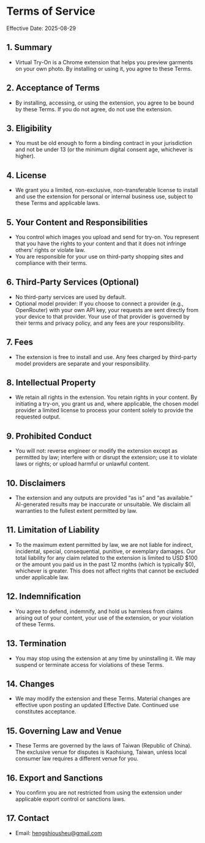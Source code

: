 # Terms of Service

Effective Date: 2025-08-29

## 1. Summary
- Virtual Try-On is a Chrome extension that helps you preview garments on your own photo. By installing or using it, you agree to these Terms.

## 2. Acceptance of Terms
- By installing, accessing, or using the extension, you agree to be bound by these Terms. If you do not agree, do not use the extension.

## 3. Eligibility
- You must be old enough to form a binding contract in your jurisdiction and not be under 13 (or the minimum digital consent age, whichever is higher).

## 4. License
- We grant you a limited, non-exclusive, non-transferable license to install and use the extension for personal or internal business use, subject to these Terms and applicable laws.

## 5. Your Content and Responsibilities
- You control which images you upload and send for try-on. You represent that you have the rights to your content and that it does not infringe others’ rights or violate law.
- You are responsible for your use on third-party shopping sites and compliance with their terms.

## 6. Third-Party Services (Optional)
- No third-party services are used by default.
- Optional model provider: If you choose to connect a provider (e.g., OpenRouter) with your own API key, your requests are sent directly from your device to that provider. Your use of that provider is governed by their terms and privacy policy, and any fees are your responsibility.

## 7. Fees
- The extension is free to install and use. Any fees charged by third-party model providers are separate and your responsibility.

## 8. Intellectual Property
- We retain all rights in the extension. You retain rights in your content. By initiating a try-on, you grant us and, where applicable, the chosen model provider a limited license to process your content solely to provide the requested output.

## 9. Prohibited Conduct
- You will not: reverse engineer or modify the extension except as permitted by law; interfere with or disrupt the extension; use it to violate laws or rights; or upload harmful or unlawful content.

## 10. Disclaimers
- The extension and any outputs are provided “as is” and “as available.” AI-generated results may be inaccurate or unsuitable. We disclaim all warranties to the fullest extent permitted by law.

## 11. Limitation of Liability
- To the maximum extent permitted by law, we are not liable for indirect, incidental, special, consequential, punitive, or exemplary damages. Our total liability for any claim related to the extension is limited to USD $100 or the amount you paid us in the past 12 months (which is typically $0), whichever is greater. This does not affect rights that cannot be excluded under applicable law.

## 12. Indemnification
- You agree to defend, indemnify, and hold us harmless from claims arising out of your content, your use of the extension, or your violation of these Terms.

## 13. Termination
- You may stop using the extension at any time by uninstalling it. We may suspend or terminate access for violations of these Terms.

## 14. Changes
- We may modify the extension and these Terms. Material changes are effective upon posting an updated Effective Date. Continued use constitutes acceptance.

## 15. Governing Law and Venue
- These Terms are governed by the laws of Taiwan (Republic of China). The exclusive venue for disputes is Kaohsiung, Taiwan, unless local consumer law requires a different venue for you.

## 16. Export and Sanctions
- You confirm you are not restricted from using the extension under applicable export control or sanctions laws.

## 17. Contact
- Email: hengshiousheu@gmail.com


